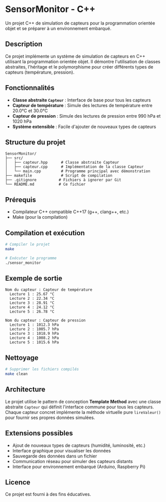 # SensorMonitor - C++

Un projet C++ de simulation de capteurs pour la programmation orientée objet et se préparer à un environnement embarqué.

## Description

Ce projet implémente un système de simulation de capteurs en C++ utilisant la programmation orientée objet. Il démontre l'utilisation de classes abstraites, l'héritage et le polymorphisme pour créer différents types de capteurs (température, pression).

## Fonctionnalités

- **Classe abstraite `Capteur`** : Interface de base pour tous les capteurs
- **Capteur de température** : Simule des lectures de température entre 20.0°C et 30.0°C
- **Capteur de pression** : Simule des lectures de pression entre 990 hPa et 1020 hPa
- **Système extensible** : Facile d'ajouter de nouveaux types de capteurs

## Structure du projet

```
SensorMonitor/
├── src/
│   ├── capteur.hpp      # Classe abstraite Capteur
│   ├── capteur.cpp      # Implémentation de la classe Capteur
│   └── main.cpp         # Programme principal avec démonstration
├── makefile             # Script de compilation
├── .gitignore          # Fichiers à ignorer par Git
└── README.md           # Ce fichier
```

## Prérequis

- Compilateur C++ compatible C++17 (g++, clang++, etc.)
- Make (pour la compilation)

## Compilation et exécution

```bash
# Compiler le projet
make

# Exécuter le programme
./sensor_monitor
```

## Exemple de sortie

```
Nom du capteur : Capteur de température
  Lecture 1 : 25.67 °C
  Lecture 2 : 22.34 °C
  Lecture 3 : 28.91 °C
  Lecture 4 : 24.12 °C
  Lecture 5 : 26.78 °C

Nom du capteur : Capteur de pression
  Lecture 1 : 1012.3 hPa
  Lecture 2 : 1005.7 hPa
  Lecture 3 : 1018.9 hPa
  Lecture 4 : 1008.2 hPa
  Lecture 5 : 1015.6 hPa
```

## Nettoyage

```bash
# Supprimer les fichiers compilés
make clean
```

## Architecture

Le projet utilise le pattern de conception **Template Method** avec une classe abstraite `Capteur` qui définit l'interface commune pour tous les capteurs. Chaque capteur concret implémente la méthode virtuelle pure `lireValeur()` pour fournir ses propres données simulées.

## Extensions possibles

- Ajout de nouveaux types de capteurs (humidité, luminosité, etc.)
- Interface graphique pour visualiser les données
- Sauvegarde des données dans un fichier
- Communication réseau pour simuler des capteurs distants
- Interface pour environnement embarqué (Arduino, Raspberry Pi)

## Licence

Ce projet est fourni à des fins éducatives.
